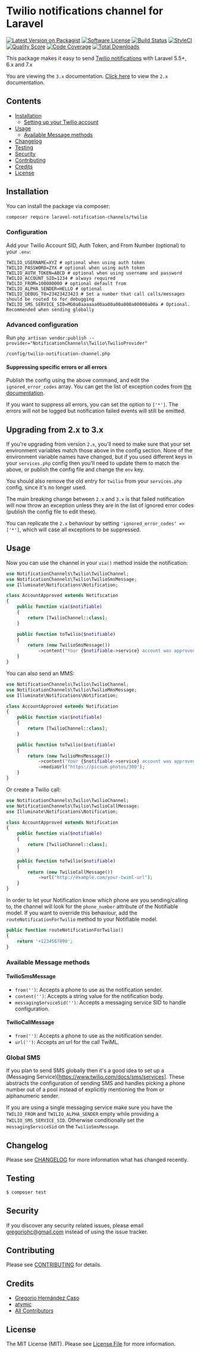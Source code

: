 # Twilio notifications channel for Laravel

[![Latest Version on Packagist](https://img.shields.io/packagist/v/laravel-notification-channels/twilio.svg?style=flat-square)](https://packagist.org/packages/laravel-notification-channels/twilio)
[![Software License](https://img.shields.io/badge/license-MIT-brightgreen.svg?style=flat-square)](LICENSE.md)
[![Build Status](https://img.shields.io/github/workflow/status/laravel-notification-channels/twilio/PHP?style=flat-square)](https://travis-ci.org/laravel-notification-channels/twilio)
[![StyleCI](https://styleci.io/repos/65543339/shield)](https://styleci.io/repos/65543339)
[![Quality Score](https://img.shields.io/scrutinizer/g/laravel-notification-channels/twilio.svg?style=flat-square)](https://scrutinizer-ci.com/g/laravel-notification-channels/twilio)
[![Code Coverage](https://img.shields.io/scrutinizer/coverage/g/laravel-notification-channels/twilio/master.svg?style=flat-square)](https://scrutinizer-ci.com/g/laravel-notification-channels/twilio/?branch=master)
[![Total Downloads](https://img.shields.io/packagist/dt/laravel-notification-channels/twilio.svg?style=flat-square)](https://packagist.org/packages/laravel-notification-channels/twilio)

This package makes it easy to send [Twilio notifications](https://documentation.twilio.com/docs) with Laravel 5.5+, 6.x and 7.x

You are viewing the `3.x` documentation. [Click here](https://github.com/laravel-notification-channels/twilio/tree/2.x) to view the `2.x` documentation.

## Contents

- [Installation](#installation)
	- [Setting up your Twilio account](#setting-up-your-twilio-account)
- [Usage](#usage)
	- [Available Message methods](#available-message-methods)
- [Changelog](#changelog)
- [Testing](#testing)
- [Security](#security)
- [Contributing](#contributing)
- [Credits](#credits)
- [License](#license)

## Installation

You can install the package via composer:

``` bash
composer require laravel-notification-channels/twilio
```

### Configuration

Add your Twilio Account SID, Auth Token, and From Number (optional) to your `.env`:

```dotenv
TWILIO_USERNAME=XYZ # optional when using auth token
TWILIO_PASSWORD=ZYX # optional when using auth token
TWILIO_AUTH_TOKEN=ABCD # optional when using username and password
TWILIO_ACCOUNT_SID=1234 # always required
TWILIO_FROM=100000000 # optional default from
TWILIO_ALPHA_SENDER=HELLO # optional
TWILIO_DEBUG_TO=23423423423 # Set a number that call calls/messages should be routed to for debugging
TWILIO_SMS_SERVICE_SID=MG0a0aaaaaa00aa00a00a000a00000a00a # Optional. Recommended when sending globally
```

### Advanced configuration

Run `php artisan vendor:publish --provider="NotificationChannels\Twilio\TwilioProvider"`
```
/config/twilio-notification-channel.php
```

#### Suppressing specific errors or all errors

Publish the config using the above command, and edit the `ignored_error_codes` array. You can get the list of
exception codes from [the documentation](https://www.twilio.com/docs/api/errors). 

If you want to suppress all errors, you can set the option to `['*']`. The errors will not be logged but notification
failed events will still be emitted.

## Upgrading from 2.x to 3.x

If you're upgrading from version `2.x`, you'll need to make sure that your set environment variables match those above 
in the config section. None of the environment variable names have changed, but if you used different keys in your 
`services.php` config then you'll need to update them to match the above, or publish the config file and change the
`env` key.
 
You should also remove the old entry for `twilio` from your `services.php` config, since it's no longer used.
 
The main breaking change between `2.x` and `3.x` is that failed notification will now throw an exception unless they are
in the list of ignored error codes (publish the config file to edit these).

You can replicate the `2.x` behaviour by setting `'ignored_error_codes' => ['*']`, which will case all exceptions to be
suppressed.

## Usage

Now you can use the channel in your `via()` method inside the notification:

``` php
use NotificationChannels\Twilio\TwilioChannel;
use NotificationChannels\Twilio\TwilioSmsMessage;
use Illuminate\Notifications\Notification;

class AccountApproved extends Notification
{
    public function via($notifiable)
    {
        return [TwilioChannel::class];
    }

    public function toTwilio($notifiable)
    {
        return (new TwilioSmsMessage())
            ->content("Your {$notifiable->service} account was approved!");
    }
}
```

You can also send an MMS:

``` php
use NotificationChannels\Twilio\TwilioChannel;
use NotificationChannels\Twilio\TwilioMmsMessage;
use Illuminate\Notifications\Notification;

class AccountApproved extends Notification
{
    public function via($notifiable)
    {
        return [TwilioChannel::class];
    }

    public function toTwilio($notifiable)
    {
        return (new TwilioMmsMessage())
            ->content("Your {$notifiable->service} account was approved!")
            ->mediaUrl("https://picsum.photos/300");
    }
}
```

Or create a Twilio call:

``` php
use NotificationChannels\Twilio\TwilioChannel;
use NotificationChannels\Twilio\TwilioCallMessage;
use Illuminate\Notifications\Notification;

class AccountApproved extends Notification
{
    public function via($notifiable)
    {
        return [TwilioChannel::class];
    }

    public function toTwilio($notifiable)
    {
        return (new TwilioCallMessage())
            ->url("http://example.com/your-twiml-url");
    }
}
```

In order to let your Notification know which phone are you sending/calling to, the channel will look for the `phone_number` attribute of the Notifiable model. If you want to override this behaviour, add the `routeNotificationForTwilio` method to your Notifiable model.

```php
public function routeNotificationForTwilio()
{
    return '+1234567890';
}
```

### Available Message methods

#### TwilioSmsMessage

- `from('')`: Accepts a phone to use as the notification sender.
- `content('')`: Accepts a string value for the notification body.
- `messagingServiceSid('')`: Accepts a messaging service SID to handle configuration.

#### TwilioCallMessage

- `from('')`: Accepts a phone to use as the notification sender.
- `url('')`: Accepts an url for the call TwiML.

### Global SMS

If you plan to send SMS globally then it's a good idea to set up a (Messaging Service)[https://www.twilio.com/docs/sms/services]. 
These abstracts the configuration of sending SMS and handles picking a phone number out of a pool instead of explicitly mentioning 
the from or alphanumeric sender.

If you are using a single messaging service make sure you have the `TWILIO_FROM` and `TWILIO_ALPHA_SENDER` empty while providing a
 `TWILIO_SMS_SERVICE_SID`. Otherwise conditionally set the `messagingServiceSid` on the `TwilioSmsMessage`.

## Changelog

Please see [CHANGELOG](CHANGELOG.md) for more information what has changed recently.

## Testing

``` bash
$ composer test
```

## Security

If you discover any security related issues, please email gregoriohc@gmail.com instead of using the issue tracker.

## Contributing

Please see [CONTRIBUTING](CONTRIBUTING.md) for details.

## Credits

- [Gregorio Hernández Caso](https://github.com/gregoriohc)
- [atymic](https://github.com/atymic)
- [All Contributors](../../contributors)

## License

The MIT License (MIT). Please see [License File](LICENSE.md) for more information.
